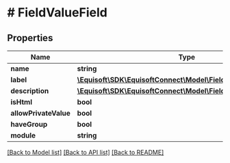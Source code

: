 # # FieldValueField

## Properties

Name | Type | Description | Notes
------------ | ------------- | ------------- | -------------
**name** | **string** |  |
**label** | [**\Equisoft\SDK\EquisoftConnect\Model\FieldValueLocalizedString**](FieldValueLocalizedString.md) |  |
**description** | [**\Equisoft\SDK\EquisoftConnect\Model\FieldValueLocalizedString**](FieldValueLocalizedString.md) |  |
**isHtml** | **bool** |  |
**allowPrivateValue** | **bool** |  |
**haveGroup** | **bool** |  |
**module** | **string** |  |

[[Back to Model list]](../../README.md#models) [[Back to API list]](../../README.md#endpoints) [[Back to README]](../../README.md)
